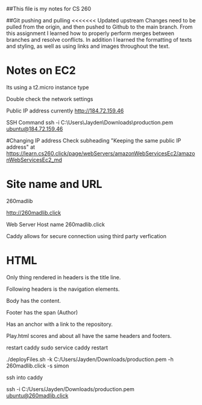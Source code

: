 ##This file is my notes for CS 260


##Git pushing and pulling
<<<<<<< Updated upstream
Changes need to be pulled from the origin, and then pushed to Github to the main branch. From this assignment I learned how to properly perform merges between branches and resolve conflicts. In addition I learned the formatting of texts and styling, as well as using links and images throughout the text.


# Notes on EC2 
Its using a t2.micro instance type

Double check the network settings

Public IP address currently
http://184.72.159.46

SSH Command
ssh -i C:\Users\Jayden\Downloads\production.pem ubuntu@184.72.159.46

#Changing IP address
Check subheading "Keeping the same public IP address"
at https://learn.cs260.click/page/webServers/amazonWebServicesEc2/amazonWebServicesEc2_md


# Site name and URL
260madlib

http://260madlib.click

Web Server Host name
260madlib.click

Caddy allows for secure connection using third party verfication



# HTML

Only thing rendered in headers is the title line.

Following headers is the navigation elements.

Body has the content.

Footer has the span (Author)

Has an anchor with a link to the repository.



Play.html scores and about all have the same headers and footers.



restart caddy
sudo service caddy restart


./deployFiles.sh -k C:/Users/Jayden/Downloads/production.pem -h 260madlib.click -s simon


ssh into caddy

ssh -i C:/Users/Jayden/Downloads/production.pem ubuntu@260madlib.click


